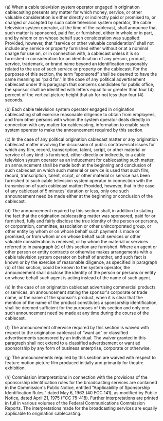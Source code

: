 (a) When a cable television system operator engaged in origination cablecasting presents any matter for which money, service, or other valuable consideration is either directly or indirectly paid or promised to, or charged or accepted by such cable television system operator, the cable television system operator, at the time of the cablecast, shall announce that such matter is sponsored, paid for, or furnished, either in whole or in part, and by whom or on whose behalf such consideration was supplied: Provided, however, that “service or other valuable consideration” shall not include any service or property furnished either without or at a nominal charge for use on, or in connection with, a cablecast unless it is so furnished in consideration for an identification of any person, product, service, trademark, or brand name beyond an identification reasonably related to the use of such service or property on the cablecast. For the purposes of this section, the term “sponsored” shall be deemed to have the same meaning as “paid for.” In the case of any political advertisement cablecast under this paragraph that concerns candidates for public office, the sponsor shall be identified with letters equal to or greater than four (4) percent of the vertical picture height that air for not less than four (4) seconds.

(b) Each cable television system operator engaged in origination cablecasting shall exercise reasonable diligence to obtain from employees, and from other persons with whom the system operator deals directly in connection with any matter for cablecasting, information to enable such system operator to make the announcement required by this section.

(c) In the case of any political origination cablecast matter or any origination cablecast matter involving the discussion of public controversial issues for which any film, record, transcription, talent, script, or other material or service of any kind is furnished, either directly or indirectly, to a cable television system operator as an inducement for cablecasting such matter, an announcement shall be made both at the beginning and conclusion of such cablecast on which such material or service is used that such film, record, transcription, talent, script, or other material or service has been furnished to such cable television system operator in connection with the transmission of such cablecast matter: Provided, however, that in the case of any cablecast of 5 minutes' duration or less, only one such announcement need be made either at the beginning or conclusion of the cablecast.

(d) The announcement required by this section shall, in addition to stating the fact that the origination cablecasting matter was sponsored, paid for or furnished, fully and fairly disclose the true identity of the person or persons, or corporation, committee, association or other unincorporated group, or other entity by whom or on whose behalf such payment is made or promised, or from whom or on whose behalf such services or other valuable consideration is received, or by whom the material or services referred to in paragraph (c) of this section are furnished. Where an agent or other person or entity contracts or otherwise makes arrangements with a cable television system operator on behalf of another, and such fact is known or by the exercise of reasonable diligence, as specified in paragraph (b) of this section, could be known to the system operator, the announcement shall disclose the identity of the person or persons or entity on whose behalf such agent is acting instead of the name of such agent.

(e) In the case of an origination cablecast advertising commercial products or services, an announcement stating the sponsor's corporate or trade name, or the name of the sponsor's product, when it is clear that the mention of the name of the product constitutes a sponsorship identification, shall be deemed sufficient for the purposes of this section and only one such announcement need be made at any time during the course of the cablecast.

(f) The announcement otherwise required by this section is waived with respect to the origination cablecast of “want ad” or classified advertisements sponsored by an individual. The waiver granted in this paragraph shall not extend to a classified advertisement or want ad sponsorship by any form of business enterprise, corporate or otherwise.

(g) The announcements required by this section are waived with respect to feature motion picture film produced initially and primarily for theatre exhibition.
                                    

(h) Commission interpretations in connection with the provisions of the sponsorship identification rules for the broadcasting services are contained in the Commission's Public Notice, entitled “Applicability of Sponsorship Identification Rules,” dated May 6, 1963 (40 FCC 141), as modified by Public Notice, dated April 21, 1975 (FCC 75-418). Further interpretations are printed in full in various volumes of the Federal Communications Commission Reports. The interpretations made for the broadcasting services are equally applicable to origination cablecasting.

